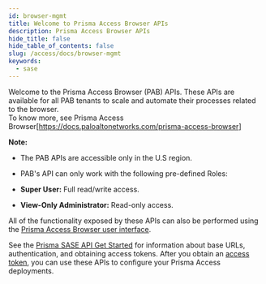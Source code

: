 ```yaml
---
id: browser-mgmt
title: Welcome to Prisma Access Browser APIs
description: Prisma Access Browser APIs
hide_title: false
hide_table_of_contents: false
slug: /access/docs/browser-mgmt
keywords:
  - sase
---
```

Welcome to the Prisma Access Browser (PAB) APIs. These APIs are available for all PAB tenants to scale and automate their processes related to the browser.  
To know more, see Prisma Access Browser[https://docs.paloaltonetworks.com/prisma-access-browser]

**Note:**
  - The PAB APIs are accessible only in the U.S region. 
  - PAB's API can only work with the following pre-defined Roles: 
   - **Super User:** Full read/write access.

   - **View-Only Administrator:** Read-only access.

All of the functionality exposed by these APIs can also be performed using the [Prisma Access Browser user interface](https://docs.paloaltonetworks.com/prisma-access-browser).


See the [Prisma SASE API Get Started](/sase/docs/getstarted) for information about base URLs, authentication, and obtaining access tokens.
After you obtain an [access token](/sase/docs/access-tokens),
you can use these APIs to configure your Prisma Access deployments.
